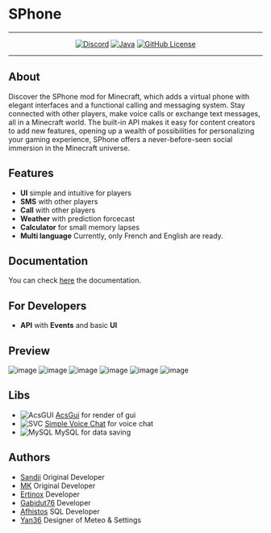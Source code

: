 
# SPhone


----
<p align="center">
<a href="#"><img src="https://cdn.rawgit.com/aleen42/badges/master/src/discord.svg" alt="Discord"></a>
  <a href="#"><img src="https://cdn.rawgit.com/aleen42/badges/master/src/java.svg" alt="Java"></a>
  <a href="#"><img src="https://img.shields.io/badge/license-MIT-blue.svg" alt="GitHub License"></a>
</p>

----
## About
Discover the SPhone mod for Minecraft, which adds a virtual phone with elegant interfaces 
and a functional calling and messaging system. Stay connected with other players, make 
voice calls or exchange text messages, all in a Minecraft world. The built-in API makes 
it easy for content creators to add new features, opening up a wealth of possibilities 
for personalizing your gaming experience, SPhone offers a never-before-seen social 
immersion in the Minecraft universe.

## Features
- **UI** simple and intuitive for players
- **SMS** with other players
- **Call** with other players
- **Weather** with prediction forcecast
- **Calculator** for small memory lapses
- **Multi language** Currently, only French and English are ready.

## Documentation

You can check [here](https://github.com/Florent-Marc/SPhone/wiki) the documentation.

## For Developers
- **API** with **Events** and basic **UI**

## Preview
  ![image](https://cdn.discordapp.com/attachments/1133901552483049562/1134220428219527168/image.png)
  ![image](https://cdn.discordapp.com/attachments/1133901552483049562/1134140238739030076/image.png)
  ![image](https://cdn.discordapp.com/attachments/1133901552483049562/1134220104624783370/image.png)
  ![image](https://cdn.discordapp.com/attachments/1133901552483049562/1134220602119561319/image.png)
  ![image](https://media.discordapp.net/attachments/1133901552483049562/1134520212079792158/image.png)
  ![image](https://media.discordapp.net/attachments/1133901552483049562/1134544679623462912/image.png)

## Libs
- ![AcsGUI](https://avatars.githubusercontent.com/u/20112572?s=20&v=4) [AcsGui](https://discord.gg/DsaDZsHfjk) for render of gui
- ![SVC](https://cdn.discordapp.com/attachments/1133059122858827851/1134535127586844743/image.png) [Simple Voice Chat](https://www.curseforge.com/minecraft/mc-mods/simple-voice-chat) for voice chat
- ![MySQL](https://img.shields.io/badge/mysql-%2300f.svg?style=for-the-badge&logo=mysql&logoColor=white) MySQL for data saving
## Authors
- [Sandji](https://github.com/SandjiGit) Original Developer
- [MK](https://github.com/Florent-Marc) Original Developer
- [Ertinox](https://github.com/Ertinox45) Developer
- [Gabidut76](https://github.com/gabidut) Developer
- [Afhistos](https://github.com/afhistos) SQL Developer
- [Yan36](https://github.com/yan36) Designer of Meteo & Settings
